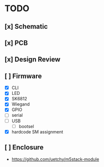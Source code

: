 # TODO

## [x] Schematic
## [x] PCB
## [x] Design Review

## [ ] Firmware
   - [x] CLI
   - [x] LED
   - [x] SK6812
   - [x] Wiegand 
   - [x] GPIO
   - [ ] serial
   - [ ] USB
      - [ ] bootsel
   - [x] hardcode SM assignment

## [ ] Enclosure
   - https://github.com/uetchy/m5stack-module